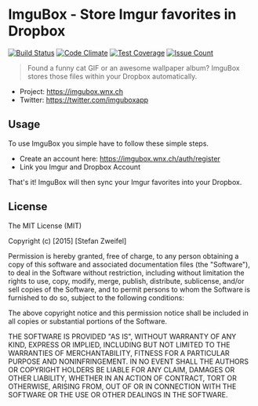 # ImguBox - Store Imgur favorites in Dropbox

[![Build Status](https://travis-ci.org/stefanzweifel/imgubox.svg?branch=master)](https://travis-ci.org/stefanzweifel/imgubox)
[![Code Climate](https://codeclimate.com/github/stefanzweifel/imgubox/badges/gpa.svg)](https://codeclimate.com/github/stefanzweifel/imgubox)
[![Test Coverage](https://codeclimate.com/github/stefanzweifel/imgubox/badges/coverage.svg)](https://codeclimate.com/github/stefanzweifel/imgubox/coverage)
[![Issue Count](https://codeclimate.com/github/stefanzweifel/imgubox/badges/issue_count.svg)](https://codeclimate.com/github/stefanzweifel/imgubox)

> Found a funny cat GIF or an awesome wallpaper album? ImguBox stores those files within your Dropbox automatically.

- Project: https://imgubox.wnx.ch
- Twitter: https://twitter.com/imguboxapp

## Usage

To use ImguBox you simple have to follow these simple steps.

- Create an account here: https://imgubox.wnx.ch/auth/register
- Link you Imgur and Dropbox Account

That's it! ImguBox will then sync your Imgur favorites into your Dropbox.

## License

The MIT License (MIT)

Copyright (c) [2015] [Stefan Zweifel]

Permission is hereby granted, free of charge, to any person obtaining a copy
of this software and associated documentation files (the "Software"), to deal
in the Software without restriction, including without limitation the rights
to use, copy, modify, merge, publish, distribute, sublicense, and/or sell
copies of the Software, and to permit persons to whom the Software is
furnished to do so, subject to the following conditions:

The above copyright notice and this permission notice shall be included in all
copies or substantial portions of the Software.

THE SOFTWARE IS PROVIDED "AS IS", WITHOUT WARRANTY OF ANY KIND, EXPRESS OR
IMPLIED, INCLUDING BUT NOT LIMITED TO THE WARRANTIES OF MERCHANTABILITY,
FITNESS FOR A PARTICULAR PURPOSE AND NONINFRINGEMENT. IN NO EVENT SHALL THE
AUTHORS OR COPYRIGHT HOLDERS BE LIABLE FOR ANY CLAIM, DAMAGES OR OTHER
LIABILITY, WHETHER IN AN ACTION OF CONTRACT, TORT OR OTHERWISE, ARISING FROM,
OUT OF OR IN CONNECTION WITH THE SOFTWARE OR THE USE OR OTHER DEALINGS IN THE
SOFTWARE.